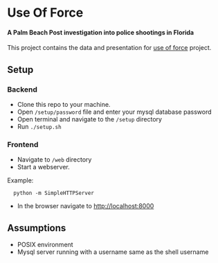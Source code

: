 # Use Of Force

#### A Palm Beach Post investigation into police shootings in Florida

This project contains the data and presentation for [use of force](Http://TODO:AddLinkHere) project.

## Setup

### Backend
- Clone this repo to your machine.
- Open ```/setup/password``` file and enter your mysql database password
- Open terminal and navigate to the ```/setup``` directory
- Run ```./setup.sh```

### Frontend
- Navigate to ```/web``` directory
- Start a webserver.

 Example:
    
      python -m SimpleHTTPServer
- In the browser navigate to [http://localhost:8000](http://localhost:8000)

## Assumptions
- POSIX environment
- Mysql server running with a username same as the shell username